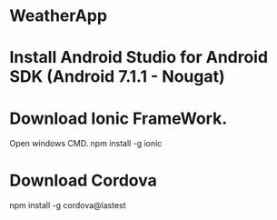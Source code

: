 # WeatherApp

# Install Android Studio for Android SDK (Android 7.1.1 - Nougat)

# Download Ionic FrameWork.
  Open windows CMD.
  npm install -g ionic
  
# Download Cordova
  npm install -g cordova@lastest
